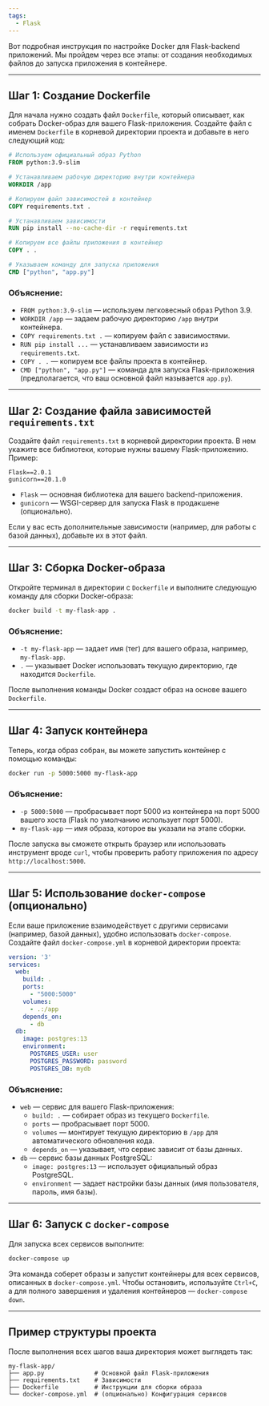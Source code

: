 ```yaml
---
tags:
  - Flask
---
```

Вот подробная инструкция по настройке Docker для Flask-backend приложений. Мы пройдем через все этапы: от создания необходимых файлов до запуска приложения в контейнере.

---

## Шаг 1: Создание Dockerfile

Для начала нужно создать файл `Dockerfile`, который описывает, как собрать Docker-образ для вашего Flask-приложения. Создайте файл с именем `Dockerfile` в корневой директории проекта и добавьте в него следующий код:

```dockerfile
# Используем официальный образ Python
FROM python:3.9-slim

# Устанавливаем рабочую директорию внутри контейнера
WORKDIR /app

# Копируем файл зависимостей в контейнер
COPY requirements.txt .

# Устанавливаем зависимости
RUN pip install --no-cache-dir -r requirements.txt

# Копируем все файлы приложения в контейнер
COPY . .

# Указываем команду для запуска приложения
CMD ["python", "app.py"]
```

### Объяснение:
- `FROM python:3.9-slim` — используем легковесный образ Python 3.9.
- `WORKDIR /app` — задаем рабочую директорию `/app` внутри контейнера.
- `COPY requirements.txt .` — копируем файл с зависимостями.
- `RUN pip install ...` — устанавливаем зависимости из `requirements.txt`.
- `COPY . .` — копируем все файлы проекта в контейнер.
- `CMD ["python", "app.py"]` — команда для запуска Flask-приложения (предполагается, что ваш основной файл называется `app.py`).

---

## Шаг 2: Создание файла зависимостей `requirements.txt`

Создайте файл `requirements.txt` в корневой директории проекта. В нем укажите все библиотеки, которые нужны вашему Flask-приложению. Пример:

```
Flask==2.0.1
gunicorn==20.1.0
```

- `Flask` — основная библиотека для вашего backend-приложения.
- `gunicorn` — WSGI-сервер для запуска Flask в продакшене (опционально).

Если у вас есть дополнительные зависимости (например, для работы с базой данных), добавьте их в этот файл.

---

## Шаг 3: Сборка Docker-образа

Откройте терминал в директории с `Dockerfile` и выполните следующую команду для сборки Docker-образа:

```bash
docker build -t my-flask-app .
```

### Объяснение:
- `-t my-flask-app` — задает имя (тег) для вашего образа, например, `my-flask-app`.
- `.` — указывает Docker использовать текущую директорию, где находится `Dockerfile`.

После выполнения команды Docker создаст образ на основе вашего `Dockerfile`.

---

## Шаг 4: Запуск контейнера

Теперь, когда образ собран, вы можете запустить контейнер с помощью команды:

```bash
docker run -p 5000:5000 my-flask-app
```

### Объяснение:
- `-p 5000:5000` — пробрасывает порт 5000 из контейнера на порт 5000 вашего хоста (Flask по умолчанию использует порт 5000).
- `my-flask-app` — имя образа, которое вы указали на этапе сборки.

После запуска вы сможете открыть браузер или использовать инструмент вроде `curl`, чтобы проверить работу приложения по адресу `http://localhost:5000`.

---

## Шаг 5: Использование `docker-compose` (опционально)

Если ваше приложение взаимодействует с другими сервисами (например, базой данных), удобно использовать `docker-compose`. Создайте файл `docker-compose.yml` в корневой директории проекта:

```yaml
version: '3'
services:
  web:
    build: .
    ports:
      - "5000:5000"
    volumes:
      - .:/app
    depends_on:
      - db
  db:
    image: postgres:13
    environment:
      POSTGRES_USER: user
      POSTGRES_PASSWORD: password
      POSTGRES_DB: mydb
```

### Объяснение:
- `web` — сервис для вашего Flask-приложения:
  - `build: .` — собирает образ из текущего `Dockerfile`.
  - `ports` — пробрасывает порт 5000.
  - `volumes` — монтирует текущую директорию в `/app` для автоматического обновления кода.
  - `depends_on` — указывает, что сервис зависит от базы данных.
- `db` — сервис базы данных PostgreSQL:
  - `image: postgres:13` — использует официальный образ PostgreSQL.
  - `environment` — задает настройки базы данных (имя пользователя, пароль, имя базы).

---

## Шаг 6: Запуск с `docker-compose`

Для запуска всех сервисов выполните:

```bash
docker-compose up
```

Эта команда соберет образы и запустит контейнеры для всех сервисов, описанных в `docker-compose.yml`. Чтобы остановить, используйте `Ctrl+C`, а для полного завершения и удаления контейнеров — `docker-compose down`.

---

## Пример структуры проекта

После выполнения всех шагов ваша директория может выглядеть так:

```
my-flask-app/
├── app.py              # Основной файл Flask-приложения
├── requirements.txt    # Зависимости
├── Dockerfile          # Инструкции для сборки образа
└── docker-compose.yml  # (опционально) Конфигурация сервисов
```
